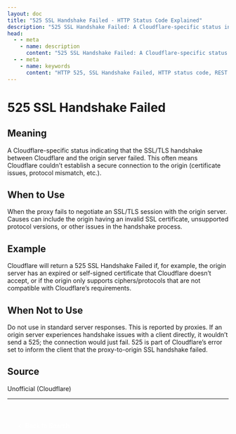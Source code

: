 ```yaml
---
layout: doc
title: "525 SSL Handshake Failed - HTTP Status Code Explained"
description: "525 SSL Handshake Failed: A Cloudflare-specific status indicating that the SSL/TLS handshake between Cloudflare and the origin server failed. This often mean..."
head:
  - - meta
    - name: description
      content: "525 SSL Handshake Failed: A Cloudflare-specific status indicating that the SSL/TLS handshake between Cloudflare and the origin server failed. This often mean..."
  - - meta
    - name: keywords
      content: "HTTP 525, SSL Handshake Failed, HTTP status code, REST API, web development"
---
```


# 525 SSL Handshake Failed

## Meaning

A Cloudflare-specific status indicating that the SSL/TLS handshake between Cloudflare and the origin server failed. This often means Cloudflare couldn’t establish a secure connection to the origin (certificate issues, protocol mismatch, etc.).

## When to Use

When the proxy fails to negotiate an SSL/TLS session with the origin server. Causes can include the origin having an invalid SSL certificate, unsupported protocol versions, or other issues in the handshake process.

## Example

Cloudflare will return a 525 SSL Handshake Failed if, for example, the origin server has an expired or self-signed certificate that Cloudflare doesn’t accept, or if the origin only supports ciphers/protocols that are not compatible with Cloudflare’s requirements.

## When Not to Use

Do not use in standard server responses. This is reported by proxies. If an origin server experiences handshake issues with a client directly, it wouldn’t send a 525; the connection would just fail. 525 is part of Cloudflare’s error set to inform the client that the proxy-to-origin SSL handshake failed.

## Source

Unofficial (Cloudflare)

---

<div style="margin-top: 40px;">
  <a href="/http-codes/" style="display: inline-block; padding: 12px 24px; background: hsl(var(--primary)); color: white; text-decoration: none; border-radius: var(--radius); font-weight: 500; transition: all 0.2s ease;">← Back to Search</a>
</div>
